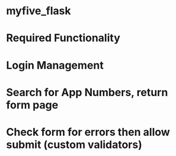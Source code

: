 # myfive_flask
# Required Functionality
# Login Management
# Search for App Numbers, return form page
# Check form for errors then allow submit (custom validators)
#
